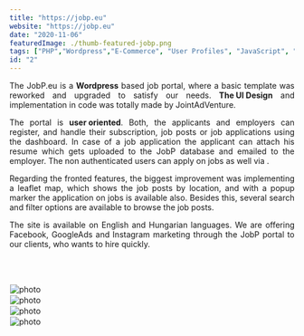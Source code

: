 ```yaml
---
title: "https://jobp.eu"
website: "https://jobp.eu"
date: "2020-11-06"
featuredImage: ./thumb-featured-jobp.png
tags: ["PHP","Wordpress","E-Commerce", "User Profiles", "JavaScript", "css", "Leaflet JS", "Multilanguage"]
id: "2"
---
```


<style>
  /* underline{}, green bold color{color}, center, justify, image border */
c{
  color: var(--accent-color);
  display: inline-block;
  font-weight: 700;
}
centered{
  text-align:center;
}
justify{
  text-align:justify;
}
    Img{
      border: solid 1px #fff;
    }
    Img:hover{
      border: solid 2px var(--accent-color);
    }
    
 </style>



<justify>

The JobP.eu is a <c>Wordpress</c> based job portal, where a basic template was reworked and upgraded to satisfy our needs. <c>The UI Design</c> and implementation in code was totally made by JointAdVenture.

The portal is <c>user oriented</c>. Both, the applicants and employers can register, and handle their subscription, job posts or job applications using the dashboard. In case of a job application the applicant can attach his resume which gets uploaded to the JobP database and emailed to the employer. The non authenticated users can apply on jobs as well via .   

Regarding the fronted features, the biggest improvement was implementing a leaflet map, which shows the job posts by location, and with a popup marker the application on jobs is available also. Besides this, several search and filter options are available to browse the job posts.  

The site is available on English and Hungarian languages. We are offering Facebook, GoogleAds and Instagram marketing through the JobP portal to our clients, who wants to hire quickly. 

</justify>
<br />
<br />





![photo](thumb-jobp-1.png)  
![photo](thumb-jobp-2.png)  
![photo](thumb-jobp-3.png)  
![photo](thumb-jobp-4.png)  